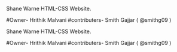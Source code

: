Shane Warne HTML-CSS Website. 

#Owner- 
  Hrithik Malvani
#contributers-
  Smith Gajjar ( @smithg09 ) 
  
  Shane Warne HTML-CSS Website. 

#Owner- 
  Hrithik Malvani
#contributers-
  Smith Gajjar ( @smithg09 ) 
